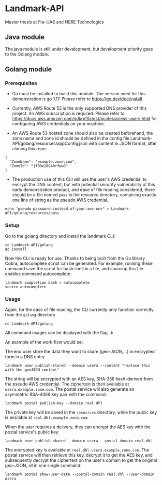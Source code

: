 # Landmark-API
Master thesis at Fra-UAS and HERE Technologies

## Java module
The java module is still under development, but development priority goes to
the Golang module.

## Golang module

### Prerequisites

- Go must be installed to build this module. The version used
for this demonstration is go 1.17. Please refer to
https://go.dev/doc/install

- Currently, AWS Route 53 is the only supported DNS provider
of this project. An AWS subscription is required.
Please refer to https://docs.aws.amazon.com/sdkref/latest/guide/access-users.html
for configuring AWS credentials on your machine.
- An AWS Route 53 hosted zone should also be created
beforehand, the zone name and zone id should be 
defined in the config file Landmark-API/golang/resources/appConfig.json with
content in JSON format, after cloning this repo:
```
{
  "ZoneName": "example.zone.com",
  "ZoneId": "jf89e2894hrfew8"
}
```
- The production use of this CLI will use the user's
AWS credential to encrypt the DNS content, but with
potential security vulnerability of this early
demonstration product, and ease of file reading 
considered, there should be a file named `pass`
in the resource directory, containing exactly one line
of string as the pseudo AWS credential.
```
echo "pseudo-password-instead-of-your-aws-one" > Landmark-API/golang/resources/pass
```


### Setup
Go to the golang directory and 
install the landmark CLI:

```
cd Landmark-API/golang
go install
```

Now the CLI is ready for use. Thanks to being built
from the Go library Cobra, autocomplete script can be 
generated. For example, running these command save
the script for bash shell in a file, and sourcing this file enables 
command autocomplete:
```
landmark completion bash > autocomplete
source autocomplete
```

### Usage

Again, for the ease of file reading, 
the CLI currently only function correctly from the 
`golang` directory.

```
cd Landmark-API/golang
```

All command usages can be displayed with the flag `-h`

An example of the work flow would be:

The end user store the data they want to share (geo-JSON,...)
in encrypted form in a DNS entry
```
landmark user publish-stored --domain usera --content "replace this with the geoJSON content"
```

The string will be encrypted with an AES key,
SHA-256 hash-derived from the pseudo AWS credential.
The ciphertext is then available at `usera.example.zone.com`.
The postal service will also generate an asymmetric
RSA-4096 key pair with the command:

```
landmark postal publish-key --domain real.dhl
```

The private key will be saved in the `resources`
directory, while the public key is available at 
`real.dhl.example.zone.com`.

When the user requires a delivery, they can encrypt the
AES key with the postal service's public key:

```
landmark user publish-shared --domain usera --postal-domain real.dhl
```

The encrypted key is available at `real.dhl.usera.example.zone.com`.
The postal service will then retrieve this key, decrypt 
it to get the AES key, and subsequently decrypt the
ciphertext on the user's domain to get the original geo-JSON,
all in one single command:

```
landmark postal show-user-data --postal-domain real.dhl --user-domain usera
```